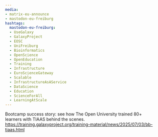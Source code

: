 ```yaml
---
media:
- matrix-eu-announce
- mastodon-eu-freiburg
hashtags:
  mastodon-eu-freiburg:
  - UseGalaxy
  - GalaxyProject
  - EOSC
  - UniFreiburg
  - Bioinformatics
  - OpenScience
  - OpenEducation
  - Training
  - Infrastructure
  - EuroScienceGateway
  - Scalable
  - InfrastructureAsAService
  - DataScience
  - Education
  - ScienceForAll
  - LearningAtScale
---
```

Bootcamp success story: see how The Open University trained 80+ learners with TIAAS behind the scenes.
https://training.galaxyproject.org/training-material/news/2025/07/03/bb-tiaas.html